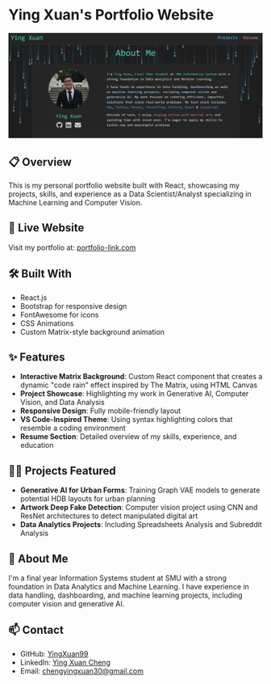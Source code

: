 # Ying Xuan's Portfolio Website

![Matrix Background Preview](/my-portfolio/src/images/preview.png)

## 📋 Overview

This is my personal portfolio website built with React, showcasing my projects, skills, and experience as a Data Scientist/Analyst specializing in Machine Learning and Computer Vision.

## 🔗 Live Website

Visit my portfolio at: [portfolio-link.com](https://yingxuan99.github.io/ThisIsMe/)

## 🛠️ Built With

- React.js
- Bootstrap for responsive design
- FontAwesome for icons
- CSS Animations
- Custom Matrix-style background animation

## ✨ Features

- **Interactive Matrix Background**: Custom React component that creates a dynamic "code rain" effect inspired by The Matrix, using HTML Canvas
- **Project Showcase**: Highlighting my work in Generative AI, Computer Vision, and Data Analysis
- **Responsive Design**: Fully mobile-friendly layout
- **VS Code-Inspired Theme**: Using syntax highlighting colors that resemble a coding environment
- **Resume Section**: Detailed overview of my skills, experience, and education

## 👨‍💻 Projects Featured

- **Generative AI for Urban Forms**: Training Graph VAE models to generate potential HDB layouts for urban planning
- **Artwork Deep Fake Detection**: Computer vision project using CNN and ResNet architectures to detect manipulated digital art
- **Data Analytics Projects**: Including Spreadsheets Analysis and Subreddit Analysis

## 👤 About Me

I'm a final year Information Systems student at SMU with a strong foundation in Data Analytics and Machine Learning. I have experience in data handling, dashboarding, and machine learning projects, including computer vision and generative AI.

## 📫 Contact

- GitHub: [YingXuan99](https://github.com/YingXuan99)
- LinkedIn: [Ying Xuan Cheng](https://www.linkedin.com/in/yingxuan-cheng)
- Email: chengyingxuan30@gmail.com